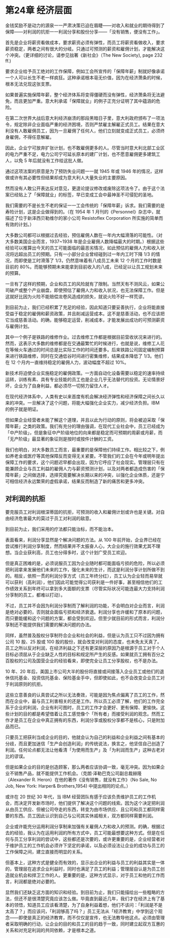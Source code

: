 # 第24章 经济层面

金钱奖励不是动力的源泉一一严肃决策已迫在眉睫——对收入和就业的期待得到了保障——对利润的抗拒一一利润分享和股份分享——「没有销售，便没有工作」。

首先是企业将薪资看做成本，要求薪资必须有弹性，而员工将薪资看做收入，要求薪资稳定，两者之间有很大的分岐。只通过可预测的薪资和雇佣计划，才能解决这个冲突。（更详细的讨论，请参见拙著《新社会》（The New Society), page 232 ff.)

要求企业给予员工绝对的工作保障，例如工会所宣传的「保障年薪」制就好像承诺一个人可以长生不老一样疯狂。这种承诺根本亳无价值，因为在经济萧条的时候，根本无法兑现这张支票。

如果普遍实施保障年薪，整个经济体系将变得僵硬而没有弹性，经济萧条将无法避免，而且更加严重。意大利承诺「保障就业」的例子正充分证明了其中蕴涵的危险。

在第二次世界大战后意大利经济崩溃的那段黑暗日子里，意大利政府颁布了一项法令，规定除非企业面临严重的经济困境，否则严禁雇主解雇正式员工。结果在意大利没有人敢雇佣员工，因为ー旦雇佣了任何人，他们立刻就变成正式员工，必须终身雇佣，不得任意解雇。

因此，企业宁可放弃扩张计划，也不敢雇佣更多的人。尽管当时意大利北部工业区的电力严重不足，电力公司宁可延长原本的建厂计划，也不愿意雇佣更多建筑工人，以免 5 年后就没有工作给这批人做。

通过这项法案的原意是为了预防失业问题一一就 1945 年或 1946 年的情况，这样做或许有其必要性但结果却成为意大利人大量失业的主要原因。

然而没有人敢公开表达反对意见，更遑论提议修改或废除这项法令了。由于这个法案已经贴上了「保障就业」的标签，早已变成工会中最神圣不可侵犯的圣地。

我们需要的不是长生不老的保证一一工会传统的「保障年薪」诉求。我们需要的是寿险计划，这是企业做得到的。（在 1954 年 1 月刊的《Personnel》杂志中，就描述了位于新泽西贝勒维尔的家小公司 Resistoflex Corporation 所实施的简单而有效的计划。）

大多数公司都可以根据过去经验，预估雇佣人数在一年内大幅滑落的可能性。（对大多数美国企业而言，1937~1938 年是企业雇佣人数降幅最大的时期。）根据这些经验可以推算出今天的员工可能面临的最恶劣情况，如此预估的雇佣人力和收入状况将远超出员工的预期。只有一小部分企业曾经碰到过一年内工时下降 1/3 的情况，而即使是工时滑落了 1/3，仍然意味着有八成员工未来 12 个月的工作时数是目前的 80%。而能够预期未来能拿到目前收入的八成，已经足以让员工规划未来的预算。

一旦有了这样的预期，企业和员工的风险就有了限制。当然天有不测风云，如果公司破产或整个产业崩盘，即使预估了雇佣人力和收入状况，也无法保障工作。但是这就好比因为火险不能赔偿龙卷风造成的损失，就说火险不好一样荒谬。

到目前为止，我们已经积累了充足的经验，因此知道只要妥善执行，企业将能直接受益于稳定的雇佣和薪资政策，并且削减运营成本。这不是慈善活动，也不应该把它当成慈善活动。的确，能够稳定运营，削减成本，才能发展出成功的可预测薪资与雇佣计划。

其中一个例子是铁路的维修作业。过去维修工作都是根据目前营收状况来进行的。然而，这表示大多数的维修都是在交通最繁忙的时候进行，也就是说，维修工人花在等候火车通过的时间总是比实际工作的时间还要多。后来铁路公司固定编制预算来进行铁路维修，同时在交通低谷时间进行密集维修，结果成本降低了 1/3。他们在 12 个月内一直维持稳定的雇佣人力，波动幅度不超过 10%。

新技术将迫使企业实施稳定的雇佣政策。一方面自动化设备需要以稳定的速率持续运转，训练有素、具有专业技能的员工也是企业几乎无法替代的投资。无论情景好坏，企业为了自身利益，都必须尽一切努力留住人オ。

在现代经济体系中，人类有史以来首度有机会解决经济弹性和经济保障之间长久以来的冲突。一旦解决了这个问题，将能大幅强化企业实力，减少经济负担。IBM 的例子就是明证。

但如果企业经营者未能了解这个道理，并且以此为行动的原则，将会被迫采取「保障年薪」之类的政策。我们有充分的理由强调，在现代工业社会中，员工已经成为「中产阶级」，但是象征中产阶级地位的向来都是稳定而可预期的周薪或月薪，而「无产阶级」最显著的象征则是按时或按件计酬的工资。

我们也明白，对大多数员工而言，最重要的是保障他们持续工作。相比较之下，例如养老金或医疗等其他保障反而变得无关紧要。不管我们的工会在今年或明年提出保障工作的要求，这个问题迟早都会出现，因为它呼应了社会现实。管理层只有在能兼顾企业与员工利益的雇佣人力与薪资预测计划，以及对两者都造成伤害的「保障年薪」之间做选择，选择究竟要解决长期以来的冲突，以强化企业体质，还是宁可相信经济永远繁荣的虚假承诺，结果反而制造了新的痛苦和更多冲突。

## 对利润的抗拒

要克服员工对利润根深蒂固的抗拒，可预测的收入和雇佣计划或许也是关键。对自由经济危害最大的莫过于员工对利润的敌意。

到目前为止，我们采用的疗法都只能治标，而不能治本。

表面看来，利润分享显然是个解决问题的方法。从 100 年前开始，企业界已经在尝试推行利润分享制度，然而结果并不太振奋人心，大企业的施行效果尤其不理想。当企业获利高，员工也分得多时，这个计划广受员工欢迎。

但是真正困难的是，必须说服员工因为企业随时都可能面临亏损的危险，所以必须把利润拿来发展他们未来的工作，强化未来的生计，而这是利润分享计划所做不到的。相反，依照一贯的利润分享方式（员工年终分红），员工认为企业轻而易举就可以获利（高利润），他们因此可能觉得公司获利是一件好事，甚至相信他们的工作绩效关系到年终可以拿到多大面额的支票（尽管实际状况可能连最大力支持利润分享制的员工，都难以打动）。

不过，员工并不会因为利润分享制而了解利润的功能，不会明白对企业而言，利润是绝对必要的，否则就会面临亏损和经济衰退。利润分享也许缓和了原本的问题，而只要能缓和这个问题的方案，都会受到欢迎。但至少就目前的形式而言，利润分享制还不能提供我们需要的解决问题的办法。

同样，虽然普及股权分享制符合企业和社会的利益，但是认为员工只不过因为拥有公司 10 股、25 股或 100 股的股份，就会改变对利润的态度，也未免太天真了。员工之所以反对利润，在经济利益之下还有更深层的原因乃是根源于员工对于个人目标必须屈从于企业缺乏人性的目标和规定所产生的反感。如果就员工拥有百分之百股权的公司及国营企业的经验看来，即使完全让员工分享股权，也不是办法。

10 年、20 年后，美国上市公司大半的股份将直接或间接落入企业员工或他们的退休信托基金、投资信托基金、保险基金手中，但即使如此，也不会改变企业员工对于利润原则的抗拒。

这些立意善良的认真尝试之所以无法奏效，可能是因为焦点偏离了员工的工作，然而在企业中，最与员工利害相关的还是工作。所以员工必须了解，他们的工作完全系于企业的利润，企业有利可图时，员工的工作才会更好、更有保障、更愉快。这些计划的目的都是希望借着让员工感觉像个「所有者」而接受利润的观念。然而工作才是员工在企业中真正拥有的东西，利润分享或股权分享都不是核心，只是附加品而已。

只要员工把获利当成企业的目的，他就会认为自己的利益和企业利益之间有基本的分歧，而且更加迷信「生产会创造利润」的传统说法，换言之，他坚信自己创造了利润。任何论点都无法让他看清「为使用而生产」及「为利润而生产」这种古老对比的谬误。

但是如果企业的目的是创造顾客，那么两者应该协调一致，毫无冲突。因为如果企业不销售产品，就不能提供工作机会。（克朗·泽勒巴克公司副总裁赫隆（Alexander R. Heron）在他的著作《没有销售，就没有工作》（No Sale, No Job, New York: Harper& Brothers,1954) 中提出相同的论点。）

或许在 20 世纪 30 年代，当 IBM 经营团队有感于应该负责维护员工的工作机会，而决定开发新市场时，他们提供了解决这个问题的线索。因为这个决定把利润从由员工供应、但被公司夺走的东西，转变为由市场供应、且公司和员工都同样需要的东西。员工因此认识到自己与公司其实休戚相关，双方都同样需要利润。

企业或许能充分运用利润分享制来加强有关雇佣人力和收入的预测。的确，根据过去的经验，我认为在运用利润的所有方式中，员工可能最想要这种方式。但是在任何与员工分享利润的尝试中，这些都还是次要的，或许更重要的是，企业经营者对于维护员工的工作机会必须许下坚定的承诺，以及必须设法让企业的成功与员工的工作保障之间，建立直接而明显的关系。

但基本上，这种方式是健全而有效的，显示出企业的利益与员工的利益其实是一体的，管理层在追求企业利益时，同时也满足了员工的利益；管理层自认是为员工创造就业机会和捍卫工作的人。更重要的是，这种方式显示，对于员工和他的工作而言，利润都是绝对必要的。

显然我们还缺乏这方面的知识和经验。到目前为止，我们只能描绘出一些粗略的方法，但还不是很清楚究竟应该怎么做。毕竟直到最近几年，我们才在经济上有了基本的领悟，知道员工应该看清楚，为了自身利益着想，他们不该问：「利润是不是太高了？」而应该问，「利润够高了吗？」员工无法从「经济教育」中学到这个观念——即使是真正的经济教育，而不仅仅是宣传，也无法教导他这点。必须由管理者采取明确的行动，让企业的目的和员工的目的趋于一致，同时建立起双方互惠的关系和对充足利润的共同依赖，才是根本之道。

